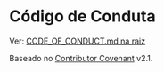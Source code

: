 <!-- SPDX-License-Identifier: MIT | (c) 2025 Leopoldo Carvalho Correia de Lima -->

# Código de Conduta

Ver: [CODE_OF_CONDUCT.md na raiz](../../CODE_OF_CONDUCT.md)

Baseado no [Contributor Covenant](https://www.contributor-covenant.org/) v2.1.


